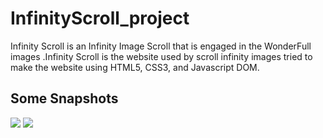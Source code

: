 # InfinityScroll_project

 Infinity Scroll is an Infinity Image Scroll  that is engaged in the WonderFull images .Infinity Scroll is the website used by scroll infinity images  tried to make  the website using HTML5, CSS3, and Javascript DOM. 

 ## Some Snapshots
<img src = " ![image](https://github.com/kalashband/InfinityScroll_project/assets/101507179/b56fa447-2da5-42d8-a397-989619a26c95) "/>
<img src = "![image](https://github.com/kalashband/InfinityScroll_project/assets/101507179/79042d2c-4724-4b12-939a-b77ef1983335) "/>
